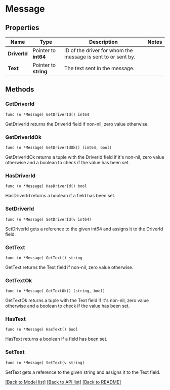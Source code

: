 # Message

## Properties

Name | Type | Description | Notes
------------ | ------------- | ------------- | -------------
**DriverId** | Pointer to **int64** | ID of the driver for whom the message is sent to or sent by. | 
**Text** | Pointer to **string** | The text sent in the message. | 

## Methods

### GetDriverId

`func (o *Message) GetDriverId() int64`

GetDriverId returns the DriverId field if non-nil, zero value otherwise.

### GetDriverIdOk

`func (o *Message) GetDriverIdOk() (int64, bool)`

GetDriverIdOk returns a tuple with the DriverId field if it's non-nil, zero value otherwise
and a boolean to check if the value has been set.

### HasDriverId

`func (o *Message) HasDriverId() bool`

HasDriverId returns a boolean if a field has been set.

### SetDriverId

`func (o *Message) SetDriverId(v int64)`

SetDriverId gets a reference to the given int64 and assigns it to the DriverId field.

### GetText

`func (o *Message) GetText() string`

GetText returns the Text field if non-nil, zero value otherwise.

### GetTextOk

`func (o *Message) GetTextOk() (string, bool)`

GetTextOk returns a tuple with the Text field if it's non-nil, zero value otherwise
and a boolean to check if the value has been set.

### HasText

`func (o *Message) HasText() bool`

HasText returns a boolean if a field has been set.

### SetText

`func (o *Message) SetText(v string)`

SetText gets a reference to the given string and assigns it to the Text field.


[[Back to Model list]](../README.md#documentation-for-models) [[Back to API list]](../README.md#documentation-for-api-endpoints) [[Back to README]](../README.md)



